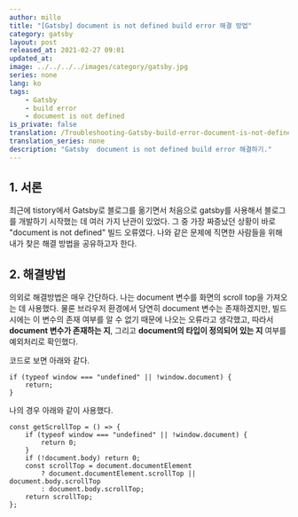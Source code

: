 ```yaml
---
author: millo
title: "[Gatsby] document is not defined build error 해결 방법"
category: gatsby
layout: post
released_at: 2021-02-27 09:01
updated_at:
image: ../../../../images/category/gatsby.jpg
series: none
lang: ko
tags:
    - Gatsby
    - build error
    - document is not defined
is_private: false
translation: /Troubleshooting-Gatsby-build-error-document-is-not-defined
translation_series: none
description: "Gatsby  document is not defined build error 해결하기."
---
```


## 1. 서론

최근에 tistory에서 Gatsby로 블로그를 옮기면서 처음으로 gatsby를 사용해서 블로그를 개발하기 시작했는 데 여러 가지 난관이 있었다. 그 중 가장 짜증났던 상황이 바로 "document is not defined" 빌드 오류였다. 나와 같은 문제에 직면한 사람들을 위해 내가 찾은 해결 방법을 공유하고자 한다.

## 2. 해결방법

의외로 해결방법은 매우 간단하다. 나는 document 변수를 화면의 scroll top을 가져오는 데 사용했다. 물론 브라우저 환경에서 당연히 document 변수는 존재하겠지만, 빌드 시에는 이 변수의 존재 여부를 알 수 없기 때문에 나오는 오류라고 생각했고, 따라서 **document 변수가 존재하는 지**, 그리고 **document의 타입이 정의되어 있는 지** 여부를 예외처리로 확인했다.

코드로 보면 아래와 같다.

```tsx
if (typeof window === "undefined" || !window.document) {
    return;
}
```

나의 경우 아래와 같이 사용했다.

```tsx
const getScrollTop = () => {
    if (typeof window === "undefined" || !window.document) {
        return 0;
    }
    if (!document.body) return 0;
    const scrollTop = document.documentElement
        ? document.documentElement.scrollTop || document.body.scrollTop
        : document.body.scrollTop;
    return scrollTop;
};
```
